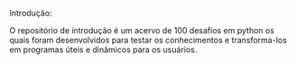 Introdução:

O repositório de introdução é um acervo de 100 desafios em python os quais foram desenvolvidos para testar os conhecimentos e transforma-los em programas úteis e 
dinâmicos para os usuários.
